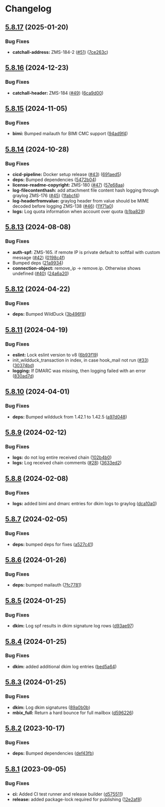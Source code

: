 # Changelog

## [5.8.17](https://github.com/nodemailer/haraka-plugin-wildduck/compare/v5.8.16...v5.8.17) (2025-01-20)


### Bug Fixes

* **catchall-address:** ZMS-184-2 ([#51](https://github.com/nodemailer/haraka-plugin-wildduck/issues/51)) ([7ce263c](https://github.com/nodemailer/haraka-plugin-wildduck/commit/7ce263cd7539c6cb939e54b33cf9edb7283cdc76))

## [5.8.16](https://github.com/nodemailer/haraka-plugin-wildduck/compare/v5.8.15...v5.8.16) (2024-12-23)


### Bug Fixes

* **catchall-header:** ZMS-184 ([#49](https://github.com/nodemailer/haraka-plugin-wildduck/issues/49)) ([6ca9d00](https://github.com/nodemailer/haraka-plugin-wildduck/commit/6ca9d009966b860c201e8b0c7c24856263369c3e))

## [5.8.15](https://github.com/nodemailer/haraka-plugin-wildduck/compare/v5.8.14...v5.8.15) (2024-11-05)


### Bug Fixes

* **bimi:** Bumped mailauth for BIMI CMC support ([94ad9f4](https://github.com/nodemailer/haraka-plugin-wildduck/commit/94ad9f4414d7ce65ef34f1c5364393e4cefd9840))

## [5.8.14](https://github.com/nodemailer/haraka-plugin-wildduck/compare/v5.8.13...v5.8.14) (2024-10-28)


### Bug Fixes

* **cicd-pipeline:** Docker setup release ([#43](https://github.com/nodemailer/haraka-plugin-wildduck/issues/43)) ([691aed5](https://github.com/nodemailer/haraka-plugin-wildduck/commit/691aed559eb40778fdda20956c8cf7b3f9c11d01))
* **deps:** Bumped dependencies ([5472b04](https://github.com/nodemailer/haraka-plugin-wildduck/commit/5472b04dce3a368819dd49ddbfca07df0706db90))
* **license-readme-copyright:** ZMS-180 ([#47](https://github.com/nodemailer/haraka-plugin-wildduck/issues/47)) ([57e68aa](https://github.com/nodemailer/haraka-plugin-wildduck/commit/57e68aacfda4d0281883bcbb2b5da5b3d30100db))
* **log-filecontenthash:** add attachment file content hash logging through graylog ZMS-176 ([#45](https://github.com/nodemailer/haraka-plugin-wildduck/issues/45)) ([1fabcf4](https://github.com/nodemailer/haraka-plugin-wildduck/commit/1fabcf4e4616469a9a9103cb4d087db04b890c5f))
* **log-headerfromvalue:** graylog header from value should be MIME decoded before logging ZMS-138 ([#46](https://github.com/nodemailer/haraka-plugin-wildduck/issues/46)) ([11f71a0](https://github.com/nodemailer/haraka-plugin-wildduck/commit/11f71a05c7532ad7c581232640e73b722bb55563))
* **logs:** Log quota information when account over quota ([b1ba829](https://github.com/nodemailer/haraka-plugin-wildduck/commit/b1ba829cd91ea5d34ae38b29ed1615a30b86b9a8))

## [5.8.13](https://github.com/nodemailer/haraka-plugin-wildduck/compare/v5.8.12...v5.8.13) (2024-08-08)


### Bug Fixes

* **auth-spf:** ZMS-165. if remote IP is private default to softfail with custom message ([#42](https://github.com/nodemailer/haraka-plugin-wildduck/issues/42)) ([0198c4f](https://github.com/nodemailer/haraka-plugin-wildduck/commit/0198c4fa6a3518cf2356ea3bf86e0081e93a5540))
* Bumped deps ([21a9934](https://github.com/nodemailer/haraka-plugin-wildduck/commit/21a99345a723b6b441b07dde5c8bb46c0b549ebc))
* **connection-object:** remove_ip -&gt; remove.ip. Otherwise shows undefined ([#40](https://github.com/nodemailer/haraka-plugin-wildduck/issues/40)) ([24a6a20](https://github.com/nodemailer/haraka-plugin-wildduck/commit/24a6a2077d8390de36c40f1f8be46e3a33485e04))

## [5.8.12](https://github.com/nodemailer/haraka-plugin-wildduck/compare/v5.8.11...v5.8.12) (2024-04-22)


### Bug Fixes

* **deps:** Bumped WildDuck ([3b496f8](https://github.com/nodemailer/haraka-plugin-wildduck/commit/3b496f8b2ad814b4acdc3670eea6dd775125032a))

## [5.8.11](https://github.com/nodemailer/haraka-plugin-wildduck/compare/v5.8.10...v5.8.11) (2024-04-19)


### Bug Fixes

* **eslint:** Lock eslint version to v8 ([6b93f19](https://github.com/nodemailer/haraka-plugin-wildduck/commit/6b93f19a5eb3b189c92170138bf5bc8f6ec1a762))
* init_wildduck_transaction in index, in case hook_mail not run ([#33](https://github.com/nodemailer/haraka-plugin-wildduck/issues/33)) ([30374bd](https://github.com/nodemailer/haraka-plugin-wildduck/commit/30374bd3621f723ee6069eb5f5a6bdfff68c9934))
* **logging:** If DMARC was missing, then logging failed with an error ([830ad7d](https://github.com/nodemailer/haraka-plugin-wildduck/commit/830ad7dfe7c0f38949d90d7a9ca97a3c22f0065d))

## [5.8.10](https://github.com/nodemailer/haraka-plugin-wildduck/compare/v5.8.9...v5.8.10) (2024-04-01)


### Bug Fixes

* **deps:** Bumped wildduck from 1.42.1 to 1.42.5 ([a97d048](https://github.com/nodemailer/haraka-plugin-wildduck/commit/a97d048ee240afa219adaf2d58c08c655bf66aeb))

## [5.8.9](https://github.com/nodemailer/haraka-plugin-wildduck/compare/v5.8.8...v5.8.9) (2024-02-12)


### Bug Fixes

* **logs:** do not log entire received chain ([102b4b0](https://github.com/nodemailer/haraka-plugin-wildduck/commit/102b4b0268c97c575090db38700e9ad02a03c26a))
* **logs:** Log received chain comments ([#28](https://github.com/nodemailer/haraka-plugin-wildduck/issues/28)) ([3633ed2](https://github.com/nodemailer/haraka-plugin-wildduck/commit/3633ed20548ba1ff91fa1c0c8ac2b23c63d8886e))

## [5.8.8](https://github.com/nodemailer/haraka-plugin-wildduck/compare/v5.8.7...v5.8.8) (2024-02-08)


### Bug Fixes

* **logs:** added bimi and dmarc entries for dkim logs to graylog ([dca10a0](https://github.com/nodemailer/haraka-plugin-wildduck/commit/dca10a02b9e765327ee506ca7549b5d5e3911333))

## [5.8.7](https://github.com/nodemailer/haraka-plugin-wildduck/compare/v5.8.6...v5.8.7) (2024-02-05)


### Bug Fixes

* **deps:** bumped deps for fixes ([a527c41](https://github.com/nodemailer/haraka-plugin-wildduck/commit/a527c41bf74cdbc2d223d1bfca468094b0db1d76))

## [5.8.6](https://github.com/nodemailer/haraka-plugin-wildduck/compare/v5.8.5...v5.8.6) (2024-01-26)


### Bug Fixes

* **deps:** bumped mailauth ([7fc7781](https://github.com/nodemailer/haraka-plugin-wildduck/commit/7fc77814615c6426915778a79b5c366ec9c494a9))

## [5.8.5](https://github.com/nodemailer/haraka-plugin-wildduck/compare/v5.8.4...v5.8.5) (2024-01-25)


### Bug Fixes

* **dkim:** Log spf results in dkim signature log rows ([d93ae97](https://github.com/nodemailer/haraka-plugin-wildduck/commit/d93ae973b756271850f837d4897417910834485e))

## [5.8.4](https://github.com/nodemailer/haraka-plugin-wildduck/compare/v5.8.3...v5.8.4) (2024-01-25)


### Bug Fixes

* **dkim:** added additional dkim log entries ([bed5a64](https://github.com/nodemailer/haraka-plugin-wildduck/commit/bed5a640b041fe8370afa9dd55e83ae2ed67bee7))

## [5.8.3](https://github.com/nodemailer/haraka-plugin-wildduck/compare/v5.8.2...v5.8.3) (2024-01-25)


### Bug Fixes

* **dkim:** Log dkim signatures ([89a0b0b](https://github.com/nodemailer/haraka-plugin-wildduck/commit/89a0b0bbec4cca5a2b12f620d04220d01771915b))
* **mbix_full:** Return a hard bounce for full mailbox ([d596226](https://github.com/nodemailer/haraka-plugin-wildduck/commit/d59622638b5599418ff062d5bd2ace1011c17f02))

## [5.8.2](https://github.com/nodemailer/haraka-plugin-wildduck/compare/v5.8.1...v5.8.2) (2023-10-17)


### Bug Fixes

* **deps:** Bumped dependencies ([def43fb](https://github.com/nodemailer/haraka-plugin-wildduck/commit/def43fb9eaee7ac4ab76ccb91f38a33c41693d4f))

## [5.8.1](https://github.com/nodemailer/haraka-plugin-wildduck/compare/v5.8.0...v5.8.1) (2023-09-05)


### Bug Fixes

* **ci:** Added CI test runner and release builder ([d575511](https://github.com/nodemailer/haraka-plugin-wildduck/commit/d5755118a904a35d2737c63b2780cb5151f55a22))
* **release:** added package-lock required for publishing ([12e2af8](https://github.com/nodemailer/haraka-plugin-wildduck/commit/12e2af890d3072e175b47e230241114a57487ea7))
